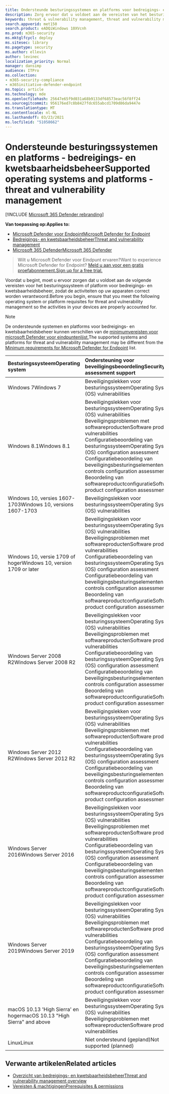```yaml
---
title: Ondersteunde besturingssystemen en platforms voor bedreigings- en kwetsbaarheidsbeheer
description: Zorg ervoor dat u voldoet aan de vereisten van het besturingssysteem of platform voor bedreigings- en kwetsbaarheidsbeheer, zodat de activiteiten op alle apparaten correct worden verantwoord.
keywords: threat & vulnerability management, threat and vulnerability management, operating system, platform requirements, requirements, mdatp-tvm supported os, mdatp-tvm,
search.appverid: met150
search.product: eADQiWindows 10XVcnh
ms.prod: m365-security
ms.mktglfcycl: deploy
ms.sitesec: library
ms.pagetype: security
ms.author: ellevin
author: levinec
localization_priority: Normal
manager: dansimp
audience: ITPro
ms.collection:
- m365-security-compliance
- m365initiative-defender-endpoint
ms.topic: article
ms.technology: mde
ms.openlocfilehash: 25647e65f9d031a68b9133df68573eac56f8ff24
ms.sourcegitcommit: 956176ed7c8b8427fdc655abcd1709d86da9447e
ms.translationtype: MT
ms.contentlocale: nl-NL
ms.lasthandoff: 03/23/2021
ms.locfileid: "51058662"
---
```

# <a name="supported-operating-systems-and-platforms---threat-and-vulnerability-management"></a><span data-ttu-id="4be01-104">Ondersteunde besturingssystemen en platforms - bedreigings- en kwetsbaarheidsbeheer</span><span class="sxs-lookup"><span data-stu-id="4be01-104">Supported operating systems and platforms - threat and vulnerability management</span></span>

[!INCLUDE [Microsoft 365 Defender rebranding](../../includes/microsoft-defender.md)]

<span data-ttu-id="4be01-105">**Van toepassing op:**</span><span class="sxs-lookup"><span data-stu-id="4be01-105">**Applies to:**</span></span>

- [<span data-ttu-id="4be01-106">Microsoft Defender voor Endpoint</span><span class="sxs-lookup"><span data-stu-id="4be01-106">Microsoft Defender for Endpoint</span></span>](https://go.microsoft.com/fwlink/?linkid=2154037)
- [<span data-ttu-id="4be01-107">Bedreigings- en kwetsbaarheidsbeheer</span><span class="sxs-lookup"><span data-stu-id="4be01-107">Threat and vulnerability management</span></span>](next-gen-threat-and-vuln-mgt.md)
- [<span data-ttu-id="4be01-108">Microsoft 365 Defender</span><span class="sxs-lookup"><span data-stu-id="4be01-108">Microsoft 365 Defender</span></span>](https://go.microsoft.com/fwlink/?linkid=2118804)

><span data-ttu-id="4be01-109">Wilt u Microsoft Defender voor Eindpunt ervaren?</span><span class="sxs-lookup"><span data-stu-id="4be01-109">Want to experience Microsoft Defender for Endpoint?</span></span> [<span data-ttu-id="4be01-110">Meld u aan voor een gratis proefabonnement.</span><span class="sxs-lookup"><span data-stu-id="4be01-110">Sign up for a free trial.</span></span>](https://www.microsoft.com/microsoft-365/windows/microsoft-defender-atp?ocid=docs-wdatp-portaloverview-abovefoldlink)

<span data-ttu-id="4be01-111">Voordat u begint, moet u ervoor zorgen dat u voldoet aan de volgende vereisten voor het besturingssysteem of platform voor bedreigings- en kwetsbaarheidsbeheer, zodat de activiteiten op uw apparaten correct worden verantwoord.</span><span class="sxs-lookup"><span data-stu-id="4be01-111">Before you begin, ensure that you meet the following operating system or platform requisites for threat and vulnerability management so the activities in your devices are properly accounted for.</span></span>

>[!NOTE]
><span data-ttu-id="4be01-112">De ondersteunde systemen en platforms voor bedreigings- en kwetsbaarheidsbeheer kunnen verschillen van de [minimumvereisten voor microsoft Defender voor eindpuntenlijst.](minimum-requirements.md)</span><span class="sxs-lookup"><span data-stu-id="4be01-112">The supported systems and platforms for threat and vulnerability management may be different from the [Minimum requirements for Microsoft Defender for Endpoint](minimum-requirements.md) list.</span></span>

<span data-ttu-id="4be01-113">Besturingssysteem</span><span class="sxs-lookup"><span data-stu-id="4be01-113">Operating system</span></span> | <span data-ttu-id="4be01-114">Ondersteuning voor beveiligingsbeoordeling</span><span class="sxs-lookup"><span data-stu-id="4be01-114">Security assessment support</span></span>
:---|:---
<span data-ttu-id="4be01-115">Windows 7</span><span class="sxs-lookup"><span data-stu-id="4be01-115">Windows 7</span></span> | <span data-ttu-id="4be01-116">Beveiligingslekken voor besturingssysteem</span><span class="sxs-lookup"><span data-stu-id="4be01-116">Operating System (OS) vulnerabilities</span></span>
<span data-ttu-id="4be01-117">Windows 8.1</span><span class="sxs-lookup"><span data-stu-id="4be01-117">Windows 8.1</span></span> | <span data-ttu-id="4be01-118">Beveiligingslekken voor besturingssysteem</span><span class="sxs-lookup"><span data-stu-id="4be01-118">Operating System (OS) vulnerabilities</span></span><br/><span data-ttu-id="4be01-119">Beveiligingsproblemen met softwareproducten</span><span class="sxs-lookup"><span data-stu-id="4be01-119">Software product vulnerabilities</span></span><br/><span data-ttu-id="4be01-120">Configuratiebeoordeling van besturingssysteem</span><span class="sxs-lookup"><span data-stu-id="4be01-120">Operating System (OS) configuration assessment</span></span><br/><span data-ttu-id="4be01-121">Configuratiebeoordeling van beveiligingsbesturingselementen</span><span class="sxs-lookup"><span data-stu-id="4be01-121">Security controls configuration assessment</span></span><br/><span data-ttu-id="4be01-122">Beoordeling van softwareproductconfiguratie</span><span class="sxs-lookup"><span data-stu-id="4be01-122">Software product configuration assessment</span></span> |
<span data-ttu-id="4be01-123">Windows 10, versies 1607-1703</span><span class="sxs-lookup"><span data-stu-id="4be01-123">Windows 10, versions 1607-1703</span></span> | <span data-ttu-id="4be01-124">Beveiligingslekken voor besturingssysteem</span><span class="sxs-lookup"><span data-stu-id="4be01-124">Operating System (OS) vulnerabilities</span></span>
<span data-ttu-id="4be01-125">Windows 10, versie 1709 of hoger</span><span class="sxs-lookup"><span data-stu-id="4be01-125">Windows 10, version 1709 or later</span></span> |<span data-ttu-id="4be01-126">Beveiligingslekken voor besturingssysteem</span><span class="sxs-lookup"><span data-stu-id="4be01-126">Operating System (OS) vulnerabilities</span></span><br/><span data-ttu-id="4be01-127">Beveiligingsproblemen met softwareproducten</span><span class="sxs-lookup"><span data-stu-id="4be01-127">Software product vulnerabilities</span></span><br/><span data-ttu-id="4be01-128">Configuratiebeoordeling van besturingssysteem</span><span class="sxs-lookup"><span data-stu-id="4be01-128">Operating System (OS) configuration assessment</span></span><br/><span data-ttu-id="4be01-129">Configuratiebeoordeling van beveiligingsbesturingselementen</span><span class="sxs-lookup"><span data-stu-id="4be01-129">Security controls configuration assessment</span></span><br/><span data-ttu-id="4be01-130">Beoordeling van softwareproductconfiguratie</span><span class="sxs-lookup"><span data-stu-id="4be01-130">Software product configuration assessment</span></span>
<span data-ttu-id="4be01-131">Windows Server 2008 R2</span><span class="sxs-lookup"><span data-stu-id="4be01-131">Windows Server 2008 R2</span></span> | <span data-ttu-id="4be01-132">Beveiligingslekken voor besturingssysteem</span><span class="sxs-lookup"><span data-stu-id="4be01-132">Operating System (OS) vulnerabilities</span></span><br/><span data-ttu-id="4be01-133">Beveiligingsproblemen met softwareproducten</span><span class="sxs-lookup"><span data-stu-id="4be01-133">Software product vulnerabilities</span></span><br/><span data-ttu-id="4be01-134">Configuratiebeoordeling van besturingssysteem</span><span class="sxs-lookup"><span data-stu-id="4be01-134">Operating System (OS) configuration assessment</span></span><br/><span data-ttu-id="4be01-135">Configuratiebeoordeling van beveiligingsbesturingselementen</span><span class="sxs-lookup"><span data-stu-id="4be01-135">Security controls configuration assessment</span></span><br/><span data-ttu-id="4be01-136">Beoordeling van softwareproductconfiguratie</span><span class="sxs-lookup"><span data-stu-id="4be01-136">Software product configuration assessment</span></span>
<span data-ttu-id="4be01-137">Windows Server 2012 R2</span><span class="sxs-lookup"><span data-stu-id="4be01-137">Windows Server 2012 R2</span></span> | <span data-ttu-id="4be01-138">Beveiligingslekken voor besturingssysteem</span><span class="sxs-lookup"><span data-stu-id="4be01-138">Operating System (OS) vulnerabilities</span></span><br/><span data-ttu-id="4be01-139">Beveiligingsproblemen met softwareproducten</span><span class="sxs-lookup"><span data-stu-id="4be01-139">Software product vulnerabilities</span></span><br/><span data-ttu-id="4be01-140">Configuratiebeoordeling van besturingssysteem</span><span class="sxs-lookup"><span data-stu-id="4be01-140">Operating System (OS) configuration assessment</span></span><br/><span data-ttu-id="4be01-141">Configuratiebeoordeling van beveiligingsbesturingselementen</span><span class="sxs-lookup"><span data-stu-id="4be01-141">Security controls configuration assessment</span></span><br/><span data-ttu-id="4be01-142">Beoordeling van softwareproductconfiguratie</span><span class="sxs-lookup"><span data-stu-id="4be01-142">Software product configuration assessment</span></span>
<span data-ttu-id="4be01-143">Windows Server 2016</span><span class="sxs-lookup"><span data-stu-id="4be01-143">Windows Server 2016</span></span> | <span data-ttu-id="4be01-144">Beveiligingslekken voor besturingssysteem</span><span class="sxs-lookup"><span data-stu-id="4be01-144">Operating System (OS) vulnerabilities</span></span><br/><span data-ttu-id="4be01-145">Beveiligingsproblemen met softwareproducten</span><span class="sxs-lookup"><span data-stu-id="4be01-145">Software product vulnerabilities</span></span><br/><span data-ttu-id="4be01-146">Configuratiebeoordeling van besturingssysteem</span><span class="sxs-lookup"><span data-stu-id="4be01-146">Operating System (OS) configuration assessment</span></span><br/><span data-ttu-id="4be01-147">Configuratiebeoordeling van beveiligingsbesturingselementen</span><span class="sxs-lookup"><span data-stu-id="4be01-147">Security controls configuration assessment</span></span><br/><span data-ttu-id="4be01-148">Beoordeling van softwareproductconfiguratie</span><span class="sxs-lookup"><span data-stu-id="4be01-148">Software product configuration assessment</span></span>
<span data-ttu-id="4be01-149">Windows Server 2019</span><span class="sxs-lookup"><span data-stu-id="4be01-149">Windows Server 2019</span></span> | <span data-ttu-id="4be01-150">Beveiligingslekken voor besturingssysteem</span><span class="sxs-lookup"><span data-stu-id="4be01-150">Operating System (OS) vulnerabilities</span></span><br/><span data-ttu-id="4be01-151">Beveiligingsproblemen met softwareproducten</span><span class="sxs-lookup"><span data-stu-id="4be01-151">Software product vulnerabilities</span></span><br/><span data-ttu-id="4be01-152">Configuratiebeoordeling van besturingssysteem</span><span class="sxs-lookup"><span data-stu-id="4be01-152">Operating System (OS) configuration assessment</span></span><br/><span data-ttu-id="4be01-153">Configuratiebeoordeling van beveiligingsbesturingselementen</span><span class="sxs-lookup"><span data-stu-id="4be01-153">Security controls configuration assessment</span></span><br/><span data-ttu-id="4be01-154">Beoordeling van softwareproductconfiguratie</span><span class="sxs-lookup"><span data-stu-id="4be01-154">Software product configuration assessment</span></span>
<span data-ttu-id="4be01-155">macOS 10.13 'High Sierra' en hoger</span><span class="sxs-lookup"><span data-stu-id="4be01-155">macOS 10.13 "High Sierra" and above</span></span> | <span data-ttu-id="4be01-156">Beveiligingslekken voor besturingssysteem</span><span class="sxs-lookup"><span data-stu-id="4be01-156">Operating System (OS) vulnerabilities</span></span><br/><span data-ttu-id="4be01-157">Beveiligingsproblemen met softwareproducten</span><span class="sxs-lookup"><span data-stu-id="4be01-157">Software product vulnerabilities</span></span> 
<span data-ttu-id="4be01-158">Linux</span><span class="sxs-lookup"><span data-stu-id="4be01-158">Linux</span></span> | <span data-ttu-id="4be01-159">Niet ondersteund (gepland)</span><span class="sxs-lookup"><span data-stu-id="4be01-159">Not supported (planned)</span></span>

## <a name="related-articles"></a><span data-ttu-id="4be01-160">Verwante artikelen</span><span class="sxs-lookup"><span data-stu-id="4be01-160">Related articles</span></span>

- [<span data-ttu-id="4be01-161">Overzicht van bedreigings- en kwetsbaarheidsbeheer</span><span class="sxs-lookup"><span data-stu-id="4be01-161">Threat and vulnerability management overview</span></span>](next-gen-threat-and-vuln-mgt.md)
- [<span data-ttu-id="4be01-162">Vereisten & machtigingen</span><span class="sxs-lookup"><span data-stu-id="4be01-162">Prerequisites & permissions</span></span>](tvm-prerequisites.md)
